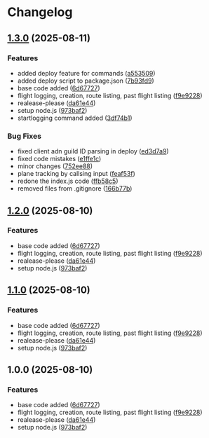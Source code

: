 # Changelog

## [1.3.0](https://github.com/KosteQ314/va-bot/compare/v1.2.0...v1.3.0) (2025-08-11)


### Features

* added deploy feature for commands ([a553509](https://github.com/KosteQ314/va-bot/commit/a553509088a1439041b4d4265be5e8c41f5f420b))
* added deploy script to package.json ([7b93fd9](https://github.com/KosteQ314/va-bot/commit/7b93fd91e6a76d123431539610d5ce56111caa62))
* base code added ([6d67727](https://github.com/KosteQ314/va-bot/commit/6d67727a3401dddb6b897501fa81b7d65ff630dd))
* flight logging, creation, route listing, past flight listing ([f9e9228](https://github.com/KosteQ314/va-bot/commit/f9e9228ede2ca43f1d3b60efca85b8690652ee7e))
* realease-please ([da61e44](https://github.com/KosteQ314/va-bot/commit/da61e442085e719973063a7f9fb478d3f20a5e3c))
* setup node.js ([973baf2](https://github.com/KosteQ314/va-bot/commit/973baf2136bfc20ebd119630becba2bfa8bdb379))
* startlogging command added ([3df74b1](https://github.com/KosteQ314/va-bot/commit/3df74b1ad5b16a2fc360b974885a47eb47409042))


### Bug Fixes

* fixed client adn guild ID parsing in deploy ([ed3d7a9](https://github.com/KosteQ314/va-bot/commit/ed3d7a910d898cad0ed77b49d5a93fbfb759fbcf))
* fixed code mistakes ([e1ffe1c](https://github.com/KosteQ314/va-bot/commit/e1ffe1c241590d2cb102e0a822781da74b95526d))
* minor changes ([752ee88](https://github.com/KosteQ314/va-bot/commit/752ee888e198a936695da0096ee4849bc45873d9))
* plane tracking by callsing input ([feaf53f](https://github.com/KosteQ314/va-bot/commit/feaf53fc81b0682571f1d94ad72c8b6639f8b312))
* redone the index.js code ([ffb58c5](https://github.com/KosteQ314/va-bot/commit/ffb58c5977d70dfe469638b8b92199b57dd096d6))
* removed files from .gitignore ([166b77b](https://github.com/KosteQ314/va-bot/commit/166b77b58d8920186a969a15dca804cb697f8abb))

## [1.2.0](https://github.com/KosteQ314/va-bot/compare/v1.1.0...v1.2.0) (2025-08-10)


### Features

* base code added ([6d67727](https://github.com/KosteQ314/va-bot/commit/6d67727a3401dddb6b897501fa81b7d65ff630dd))
* flight logging, creation, route listing, past flight listing ([f9e9228](https://github.com/KosteQ314/va-bot/commit/f9e9228ede2ca43f1d3b60efca85b8690652ee7e))
* realease-please ([da61e44](https://github.com/KosteQ314/va-bot/commit/da61e442085e719973063a7f9fb478d3f20a5e3c))
* setup node.js ([973baf2](https://github.com/KosteQ314/va-bot/commit/973baf2136bfc20ebd119630becba2bfa8bdb379))

## [1.1.0](https://github.com/KosteQ314/va-bot/compare/v1.0.0...v1.1.0) (2025-08-10)


### Features

* base code added ([6d67727](https://github.com/KosteQ314/va-bot/commit/6d67727a3401dddb6b897501fa81b7d65ff630dd))
* flight logging, creation, route listing, past flight listing ([f9e9228](https://github.com/KosteQ314/va-bot/commit/f9e9228ede2ca43f1d3b60efca85b8690652ee7e))
* realease-please ([da61e44](https://github.com/KosteQ314/va-bot/commit/da61e442085e719973063a7f9fb478d3f20a5e3c))
* setup node.js ([973baf2](https://github.com/KosteQ314/va-bot/commit/973baf2136bfc20ebd119630becba2bfa8bdb379))

## 1.0.0 (2025-08-10)


### Features

* base code added ([6d67727](https://github.com/KosteQ314/va-bot/commit/6d67727a3401dddb6b897501fa81b7d65ff630dd))
* flight logging, creation, route listing, past flight listing ([f9e9228](https://github.com/KosteQ314/va-bot/commit/f9e9228ede2ca43f1d3b60efca85b8690652ee7e))
* realease-please ([da61e44](https://github.com/KosteQ314/va-bot/commit/da61e442085e719973063a7f9fb478d3f20a5e3c))
* setup node.js ([973baf2](https://github.com/KosteQ314/va-bot/commit/973baf2136bfc20ebd119630becba2bfa8bdb379))

